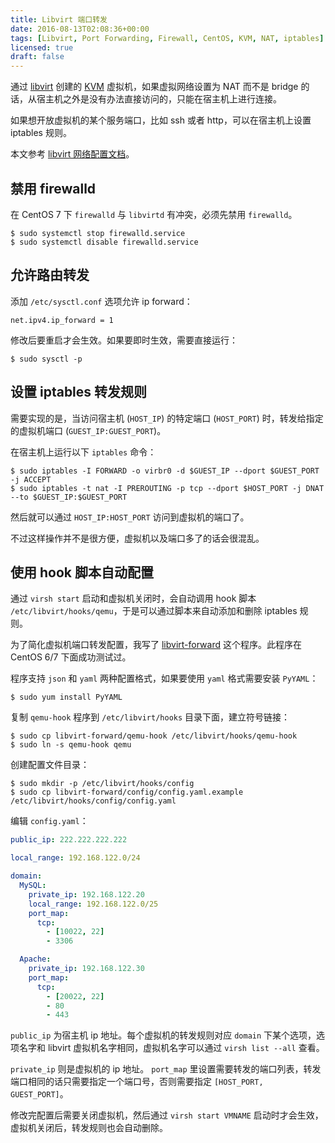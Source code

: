 ```yaml
---
title: Libvirt 端口转发
date: 2016-08-13T02:08:36+00:00
tags: [Libvirt, Port Forwarding, Firewall, CentOS, KVM, NAT, iptables]
licensed: true
draft: false
---
```


通过 [libvirt](https://libvirt.org/)
创建的 [KVM](https://www.linux-kvm.org/)
虚拟机，如果虚拟网络设置为 NAT 而不是 bridge
的话，从宿主机之外是没有办法直接访问的，只能在宿主机上进行连接。

如果想开放虚拟机的某个服务端口，比如 ssh 或者
http，可以在宿主机上设置 iptables 规则。

本文参考 [libvirt 网络配置文档](https://wiki.libvirt.org/page/Networking)。


## 禁用 firewalld

在 CentOS 7 下 `firewalld` 与 `libvirtd` 有冲突，必须先禁用
`firewalld`。

```shell
$ sudo systemctl stop firewalld.service
$ sudo systemctl disable firewalld.service
```


## 允许路由转发

添加 `/etc/sysctl.conf` 选项允许 ip forward：

```
net.ipv4.ip_forward = 1
```

修改后要重启才会生效。如果要即时生效，需要直接运行：

```shell
$ sudo sysctl -p
```


## 设置 iptables 转发规则

需要实现的是，当访问宿主机 (`HOST_IP`) 的特定端口 (`HOST_PORT`)
时，转发给指定的虚拟机端口 (`GUEST_IP:GUEST_PORT`)。

在宿主机上运行以下 `iptables` 命令：

```shell
$ sudo iptables -I FORWARD -o virbr0 -d $GUEST_IP --dport $GUEST_PORT -j ACCEPT
$ sudo iptables -t nat -I PREROUTING -p tcp --dport $HOST_PORT -j DNAT --to $GUEST_IP:$GUEST_PORT
```

然后就可以通过 `HOST_IP:HOST_PORT` 访问到虚拟机的端口了。

不过这样操作并不是很方便，虚拟机以及端口多了的话会很混乱。


## 使用 hook 脚本自动配置

通过 `virsh start` 启动和虚拟机关闭时，会自动调用 hook 脚本
`/etc/libvirt/hooks/qemu`，于是可以通过脚本来自动添加和删除
iptables 规则。

为了简化虚拟机端口转发配置，我写了
[libvirt-forward](https://github.com/xianghuzhao/libvirt-forward)
这个程序。此程序在 CentOS 6/7 下面成功测试过。

程序支持 `json` 和 `yaml` 两种配置格式，如果要使用
`yaml` 格式需要安装 `PyYAML`：

```shell
$ sudo yum install PyYAML
```

复制 `qemu-hook` 程序到 `/etc/libvirt/hooks` 目录下面，建立符号链接：

```shell
$ sudo cp libvirt-forward/qemu-hook /etc/libvirt/hooks/qemu-hook
$ sudo ln -s qemu-hook qemu
```

创建配置文件目录：

```shell
$ sudo mkdir -p /etc/libvirt/hooks/config
$ sudo cp libvirt-forward/config/config.yaml.example /etc/libvirt/hooks/config/config.yaml
```

编辑 `config.yaml`：

```yaml
public_ip: 222.222.222.222

local_range: 192.168.122.0/24

domain:
  MySQL:
    private_ip: 192.168.122.20
    local_range: 192.168.122.0/25
    port_map:
      tcp:
        - [10022, 22]
        - 3306

  Apache:
    private_ip: 192.168.122.30
    port_map:
      tcp:
        - [20022, 22]
        - 80
        - 443
```

`public_ip` 为宿主机 ip 地址。每个虚拟机的转发规则对应
`domain` 下某个选项，选项名字和
libvirt 虚拟机名字相同，虚拟机名字可以通过
`virsh list --all` 查看。

`private_ip` 则是虚拟机的 ip 地址。
`port_map` 里设置需要转发的端口列表，转发端口相同的话只需要指定一个端口号，否则需要指定
`[HOST_PORT, GUEST_PORT]`。

修改完配置后需要关闭虚拟机，然后通过 `virsh start VMNAME` 启动时才会生效，
虚拟机关闭后，转发规则也会自动删除。
